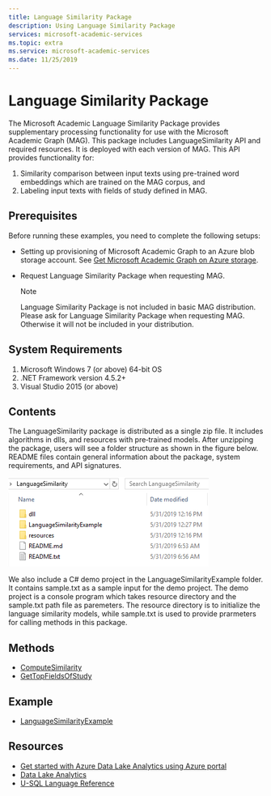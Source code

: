```yaml
---
title: Language Similarity Package
description: Using Language Similarity Package
services: microsoft-academic-services
ms.topic: extra
ms.service: microsoft-academic-services
ms.date: 11/25/2019
---
```

# Language Similarity Package

The Microsoft Academic Language Similarity Package provides supplementary processing functionality for use with the Microsoft Academic Graph (MAG). This package includes LanguageSimilarity API and required resources. It is deployed with each version of MAG. This API provides functionality for:

1. Similarity comparison between input texts using pre-trained word embeddings which are trained on the MAG corpus, and
2. Labeling input texts with fields of study defined in MAG.

## Prerequisites

Before running these examples, you need to complete the following setups:

* Setting up provisioning of Microsoft Academic Graph to an Azure blob storage account. See [Get Microsoft Academic Graph on Azure storage](get-started-setup-provisioning.md).

* Request Language Similarity Package when requesting MAG.

  > [!NOTE]
  > Language Similarity Package is not included in basic MAG distribution. Please ask for Language Similarity Package when requesting MAG. Otherwise it will not be included in your distribution.

## System Requirements

1. Microsoft Windows 7 (or above) 64-bit OS
2. .NET Framework version 4.5.2+
3. Visual Studio 2015 (or above)

## Contents

The LanguageSimilarity package is distributed as a single zip file. It includes algorithms in dlls, and resources with pre‑trained models. After unzipping the package, users will see a folder structure as shown in the figure below. README files contain general information about the package, system requirements, and API signatures.

  ![Language Similarity Package content](media/language-similarity/content.png "Language Similarity Package content")

We also include a C# demo project in the LanguageSimilarityExample folder. It contains sample.txt as a sample input for the demo project.
The demo project is a console program which takes resource directory and the sample.txt path file as paremeters. The resource directory is to initialize the language similarity models, while sample.txt is used to provide prarmeters for calling methods in this package.

## Methods

* [ComputeSimilarity](language-similarity-computesimilarity.md)
* [GetTopFieldsOfStudy](language-similarity-gettopfieldsofstudy.md)

## Example

* [LanguageSimilarityExample](language-similarity-example.md)

## Resources

* [Get started with Azure Data Lake Analytics using Azure portal](https://docs.microsoft.com/azure/data-lake-analytics/data-lake-analytics-get-started-portal)
* [Data Lake Analytics](https://azure.microsoft.com/services/data-lake-analytics/)
* [U-SQL Language Reference](https://docs.microsoft.com/u-sql/)
